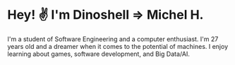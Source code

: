 # Hey! ✌ I'm Dinoshell => Michel H.

<p>
  I'm a student of Software Engineering and a computer enthusiast. I'm 27 years old and a dreamer when it comes to the potential of machines.
  I enjoy learning about games, software development, and Big Data/AI.
</p>
